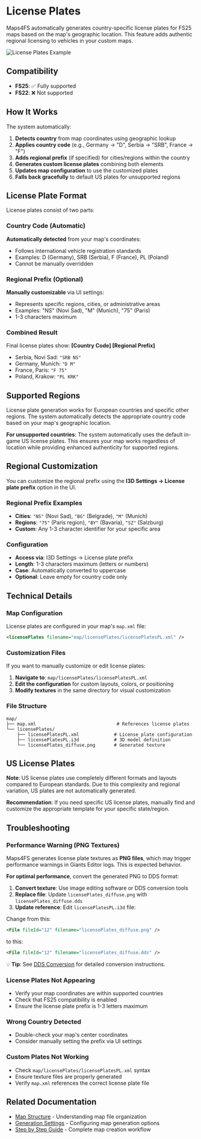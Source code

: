 # License Plates

Maps4FS automatically generates country-specific license plates for FS25 maps based on the map's geographic location. This feature adds authentic regional licensing to vehicles in your custom maps.

![License Plates Example](https://github.com/iwatkot/maps4fs/releases/download/2.8.1/lp.png)

## Compatibility

- **FS25**: ✅ Fully supported
- **FS22**: ❌ Not supported

## How It Works

The system automatically:
1. **Detects country** from map coordinates using geographic lookup
2. **Applies country code** (e.g., Germany → "D", Serbia → "SRB", France → "F")
3. **Adds regional prefix** (if specified) for cities/regions within the country
4. **Generates custom license plates** combining both elements
5. **Updates map configuration** to use the customized plates
6. **Falls back gracefully** to default US plates for unsupported regions

## License Plate Format

License plates consist of two parts:

### Country Code (Automatic)
**Automatically detected** from your map's coordinates:
- Follows international vehicle registration standards
- Examples: D (Germany), SRB (Serbia), F (France), PL (Poland)
- Cannot be manually overridden

### Regional Prefix (Optional)
**Manually customizable** via UI settings:
- Represents specific regions, cities, or administrative areas
- Examples: "NS" (Novi Sad), "M" (Munich), "75" (Paris)
- 1-3 characters maximum

### Combined Result
Final license plates show: **[Country Code] [Regional Prefix]**
- Serbia, Novi Sad: `"SRB NS"`
- Germany, Munich: `"D M"`
- France, Paris: `"F 75"`
- Poland, Krakow: `"PL KRK"`

## Supported Regions

License plate generation works for European countries and specific other regions. The system automatically detects the appropriate country code based on your map's geographic location.

**For unsupported countries**: The system automatically uses the default in-game US license plates. This ensures your map works regardless of location while providing enhanced authenticity for supported regions.

## Regional Customization

You can customize the regional prefix using the **I3D Settings → License plate prefix** option in the UI.

### Regional Prefix Examples
- **Cities**: `"NS"` (Novi Sad), `"BG"` (Belgrade), `"M"` (Munich)
- **Regions**: `"75"` (Paris region), `"BY"` (Bavaria), `"SZ"` (Salzburg)
- **Custom**: Any 1-3 character identifier for your specific area

### Configuration
- **Access via**: I3D Settings → License plate prefix
- **Length**: 1-3 characters maximum (letters or numbers)
- **Case**: Automatically converted to uppercase
- **Optional**: Leave empty for country code only

## Technical Details

### Map Configuration

License plates are configured in your map's `map.xml` file:

```xml
<licensePlates filename="map/licensePlates/licensePlatesPL.xml" />
```

### Customization Files

If you want to manually customize or edit license plates:

1. **Navigate to**: `map/licensePlates/licensePlatesPL.xml`
2. **Edit the configuration** for custom layouts, colors, or positioning
3. **Modify textures** in the same directory for visual customization

### File Structure
```
map/
├── map.xml                              # References license plates
└── licensePlates/
    ├── licensePlatesPL.xml             # License plate configuration
    ├── licensePlatesPL.i3d             # 3D model definition
    └── licensePlates_diffuse.png       # Generated texture
```

## US License Plates

**Note**: US license plates use completely different formats and layouts compared to European standards. Due to this complexity and regional variation, US plates are not automatically generated. 

**Recommendation**: If you need specific US license plates, manually find and customize the appropriate template for your specific state/region.

## Troubleshooting

### Performance Warning (PNG Textures)
Maps4FS generates license plate textures as **PNG files**, which may trigger performance warnings in Giants Editor logs. This is expected behavior.

**For optimal performance**, convert the generated PNG to DDS format:

1. **Convert texture**: Use image editing software or DDS conversion tools
2. **Replace file**: Update `licensePlates_diffuse.png` with `licensePlates_diffuse.dds`
3. **Update reference**: Edit `licensePlatesPL.i3d` file:

Change from this:
```xml
<File fileId="12" filename="licensePlates_diffuse.png" />
```

to this:
```xml
<File fileId="12" filename="licensePlates_diffuse.dds" />
```

💡 **Tip**: See [DDS Conversion](dds_conversion.md) for detailed conversion instructions.

### License Plates Not Appearing
- Verify your map coordinates are within supported countries
- Check that FS25 compatibility is enabled
- Ensure the license plate prefix is 1-3 letters maximum

### Wrong Country Detected
- Double-check your map's center coordinates
- Consider manually setting the prefix via UI settings

### Custom Plates Not Working
- Check `map/licensePlates/licensePlatesPL.xml` syntax
- Ensure texture files are properly generated
- Verify `map.xml` references the correct license plate file

## Related Documentation

- [Map Structure](map_structure.md) - Understanding map file organization
- [Generation Settings](generation_settings.md) - Configuring map generation options
- [Step by Step Guide](step_by_step_guide.md) - Complete map creation workflow